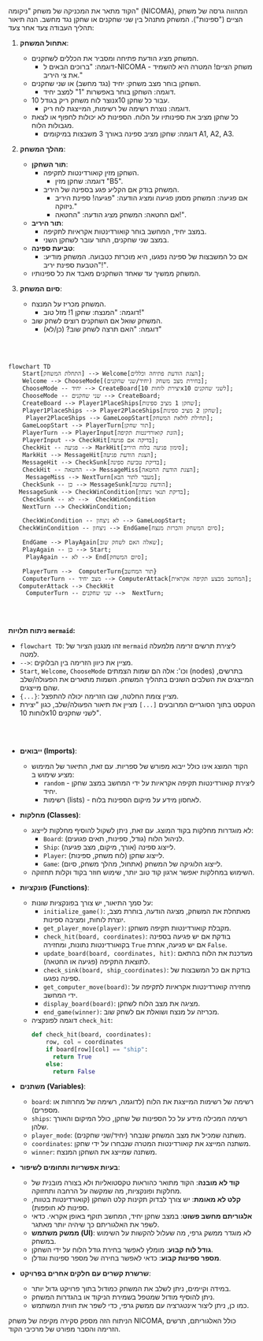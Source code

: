 ## <algorithm>

הקוד מתאר את המכניקה של משחק "ניקומה" (NICOMA), המהווה גרסה של משחק הציים ("ספינות"). המשחק מתנהל בין שני שחקנים או שחקן נגד מחשב. הנה תיאור תהליך העבודה צעד אחר צעד:

1.  **אתחול המשחק**:
    *   המשחק מציג הודעת פתיחה ומסביר את הכללים לשחקנים.
        *   דוגמה: "ברוכים הבאים ל-NICOMA - משחק הציים! המטרה היא להשמיד את צי היריב."
    *   השחקן בוחר מצב משחק: יחיד (נגד מחשב) או שני שחקנים.
        *   דוגמה: השחקן בוחר באפשרות "1" למצב יחיד.
    *   נוצר לוח משחק ריק בגודל 10x10 עבור כל שחקן.
        *   דוגמה: נוצרת רשימה של רשימות, המייצגת לוח ריק.
    *   כל שחקן מציב את ספינותיו על הלוח. הספינות לא יכולות לחפוף או לצאת מגבולות הלוח.
        *   דוגמה: שחקן מציב ספינה באורך 3 משבצות במיקומים A1, A2, A3.

2.  **מהלך המשחק**:
    *   **תור השחקן**:
        *   השחקן מזין קואורדינטות לתקיפה.
            *   דוגמה: שחקן מזין "B5".
        *   המשחק בודק אם הקליע פגע בספינה של היריב.
            *   אם פגיעה: המשחק מסמן פגיעה ומציג הודעה: "פגיעה! ספינת היריב ניזוקה."
            *   אם החטאה: המשחק מציג הודעה: "החטאה!".
    *   **תור היריב**:
        *   במצב יחיד, המחשב בוחר קואורדינטות אקראיות לתקיפה.
        *   במצב שני שחקנים, התור עובר לשחקן השני.
    *   **טביעת ספינה**:
        *   אם כל המשבצות של ספינה נפגעו, היא מוכרזת כטבועה. המשחק מודיע: "הטבעת ספינת יריב!".
    *   המשחק ממשיך עד שאחד השחקנים מאבד את כל ספינותיו.

3.  **סיום המשחק**:
    *   המשחק מכריז על המנצח.
        *   דוגמה: "המנצח: שחקן 1! מזל טוב!"
    *   המשחק שואל אם השחקנים רוצים לשחק שוב.
        *   דוגמה: "האם תרצה לשחק שוב? (כן/לא)"

<br>

## <mermaid>

```mermaid
flowchart TD
    Start[התחלת המשחק] --> Welcome[הצגת הודעת פתיחה וכללים];
    Welcome --> ChooseMode[בחירת מצב משחק (יחיד/שני שחקנים)];
    ChooseMode -- יחיד --> CreateBoard[יצירת לוחות 10x10 לשני שחקנים];
    ChooseMode -- שני שחקנים --> CreateBoard;
    CreateBoard --> Player1PlaceShips[שחקן 1 מציב ספינות];
    Player1PlaceShips --> Player2PlaceShips[שחקן 2 מציב ספינות];
     Player2PlaceShips --> GameLoopStart[תחילת לולאת המשחק];
    GameLoopStart --> PlayerTurn[תור שחקן];
    PlayerTurn --> PlayerInput[הזנת קואורדינטות תקיפה];
    PlayerInput --> CheckHit[בדיקה אם פגיעה];
    CheckHit -- פגיעה --> MarkHit[סימון פגיעה בלוח היריב];
    MarkHit --> MessageHit[הצגת הודעת פגיעה];
    MessageHit --> CheckSunk[בדיקת טביעת ספינה];
    CheckHit -- החטאה --> MessageMiss[הצגת הודעת החטאה];
     MessageMiss --> NextTurn[מעבר לתור הבא];
    CheckSunk -- כן --> MessageSunk[הודעת טביעה];
   MessageSunk --> CheckWinCondition[בדיקת תנאי ניצחון];
    CheckSunk -- לא -->  CheckWinCondition
    NextTurn --> CheckWinCondition;

    CheckWinCondition -- לא ניצחון --> GameLoopStart;
   CheckWinCondition -- ניצחון --> EndGame[סיום המשחק והכרזת מנצח];

    EndGame --> PlayAgain[שאלה האם לשחק שוב];
    PlayAgain -- כן --> Start;
     PlayAgain -- לא --> End[סיום המשחק];

    PlayerTurn -->  ComputerTurn{תור המחשב}
    ComputerTurn -- מצב יחיד --> ComputerAttack[המחשב מבצע תקיפה אקראית];
   ComputerAttack --> CheckHit
     ComputerTurn -- שני שחקנים -->  NextTurn;


```

<br>

**ניתוח תלויות `mermaid`:**

*   `flowchart TD`: זהו מנגנון הציור של `mermaid` ליצירת תרשים זרימה מלמעלה למטה.
*   `-->`: מציין את כיוון הזרימה בין הבלוקים.
*   `Start`, `Welcome`, `ChooseMode` וכו': אלה הם שמות הצמתים (nodes) בתרשים, המייצגים את השלבים השונים בתהליך המשחק. השמות מתארים את הפעולה/שלב שהם מייצגים.
*   `{...}`: מציין צומת החלטה, שבו הזרימה יכולה להתפצל.
*  הטקסט בתוך הסוגריים המרובעים `[...]` מציין את תיאור הפעולה/שלב,  כגון "יצירת לוחות 10x10 לשני שחקנים".

<br>

## <explanation>

*   **ייבואים (Imports)**:
    *   הקוד המוצג אינו כולל ייבוא מפורש של ספריות. עם זאת, התיאור של המימוש מציע שימוש ב:
        *   `random` - ליצירת קואורדינטות תקיפה אקראיות על ידי המחשב במצב שחקן יחיד.
        *  רשימות (lists) - לאחסון מידע על מיקום הספינות בלוח.

*   **מחלקות (Classes)**:
    *   לא מוגדרות מחלקות בקוד המוצג. עם זאת, ניתן לשקול להוסיף מחלקות לייצוג:
        *   `Board`: לניהול הלוח (גודל, ספינות, תאים פגועים).
        *   `Ship`: לייצוג ספינה (אורך, מיקום, מצב פגיעה).
        *   `Player`: לייצוג שחקן (לוח משחק, ספינות).
        *   `Game`: לייצוג הלוגיקה של המשחק (אתחול, מהלך משחק, סיום).
    *   השימוש במחלקות יאפשר ארגון קוד טוב יותר, שימוש חוזר בקוד וקלות תחזוקה.

*   **פונקציות (Functions)**:
    *   על סמך התיאור, יש צורך בפונקציות שונות:
        *   `initialize_game()`: מאתחלת את המשחק, מציגה הודעה, בוחרת מצב, יוצרת לוחות, ומציבה ספינות.
        *   `get_player_move(player)`: מקבלת קואורדינטות תקיפה משחקן.
        *   `check_hit(board, coordinates)`: בודקת אם יש פגיעה בספינה בקואורדינטות נתונות, ומחזירה `True` אם יש פגיעה, אחרת `False`.
        *   `update_board(board, coordinates, hit)`: מעדכנת את הלוח בהתאם לתוצאת התקיפה (פגיעה או החטאה).
        *   `check_sink(board, ship_coordinates)`: בודקת אם כל המשבצות של ספינה נפגעו.
        *  `get_computer_move(board)`: מחזירה קואורדינטות אקראיות לתקיפה על ידי המחשב.
        *  `display_board(board)`: מציגה את מצב הלוח לשחקן.
        *   `end_game(winner)`: מכריזה על מנצח ושואלת אם לשחק שוב.
    *   דוגמה לפונקציה `check_hit`:
        ```python
        def check_hit(board, coordinates):
            row, col = coordinates
            if board[row][col] == "ship":
              return True
            else:
              return False
        ```

*   **משתנים (Variables)**:
    *   `board`: רשימה של רשימות המייצגת את הלוח (לדוגמה, רשימה של מחרוזות או מספרים).
    *   `ships`: רשימה המכילה מידע על כל הספינות של שחקן, כולל המיקום והאורך שלהן.
    *   `player_mode`: משתנה שמכיל את מצב המשחק שנבחר (יחיד/שני שחקנים).
    *  `coordinates`: משתנה המייצג את קואורדינטות המטרה שנבחרו על ידי שחקן.
    *  `winner`: משתנה שמייצג את השחקן המנצח.

*   **בעיות אפשריות ותחומים לשיפור**:
    *   **קוד לא מובנה**: הקוד מתואר כהוראות טקסטואליות ולא בצורה מובנית של מחלקות ופונקציות, מה שמקשה על הרחבה ותחזוקה.
    *   **קלט לא מאומת**: יש צורך לבדוק תקינות קלט השחקן (קואורדינטות בטווח, ספינות לא חופפות).
    *   **אלגוריתם מחשב פשוט**: במצב שחקן יחיד, המחשב תוקף באופן אקראי. כדאי לשפר את האלגוריתם כך שיהיה יותר מאתגר.
    *  **ממשק משתמש (UI)**: לא מוגדר ממשק גרפי, מה שעלול להקשות על השימוש במשחק.
    *   **גודל לוח קבוע**: מומלץ לאפשר בחירת גודל הלוח על ידי השחקן.
    *   **מספר ספינות קבוע**: כדאי לאפשר בחירה של מספר ספינות וגודלן.

*   **שרשרת קשרים עם חלקים אחרים בפרויקט**:
    *  במידה וקיימים, ניתן לשלב את המשחק כמודול בתוך פרויקט גדול יותר.
    * ניתן להוסיף מודול שמטפל בשמירת הניקוד או בהגדרות המשחק.
    *   כמו כן, ניתן ליצור אינטגרציה עם ממשק גרפי, כדי לשפר את חווית המשתמש.

הניתוח הזה מספק סקירה מקיפה של משחק NICOMA, כולל האלגוריתם, תרשים הזרימה והסבר מפורט של מרכיבי הקוד.
